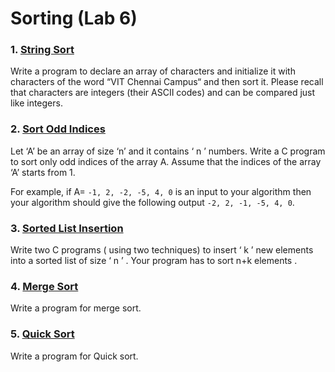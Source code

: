 # Sorting (Lab 6)



### 1. [String Sort](./string_sort.cpp)

Write a program to declare an array of characters and initialize it with characters of the word “VIT Chennai Campus“ and then sort it. Please recall that characters are integers (their ASCII codes) and can be compared just like integers.


### 2. [Sort Odd Indices](./odd_index_sort.cpp)

Let ‘A’ be an array of size ‘n’ and it contains ‘ n ’ numbers. Write a C program to sort only odd indices of the array A.  Assume that the indices of the array ‘A’ starts from 1.

For example, if A= `-1, 2, -2, -5, 4, 0` is an input to your algorithm then your algorithm should  give the following output `-2, 2, -1, -5, 4, 0`.


### 3. [Sorted List Insertion](./sorted_list_insertion_1.cpp)

Write two C programs ( using two techniques)  to insert ‘ k ’ new elements into a sorted list of size ‘ n ’ . Your program has to sort n+k elements .


### 4. [Merge Sort](./merge_sort.cpp)

Write a program for merge sort.


### 5. [Quick Sort](./quick_sort.cpp)

Write a program for Quick sort.
